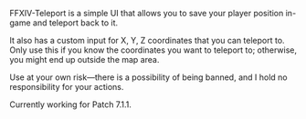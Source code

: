 FFXIV-Teleport is a simple UI that allows you to save your player position in-game and teleport back to it.

It also has a custom input for X, Y, Z coordinates that you can teleport to. Only use this if you know the coordinates you want to teleport to; otherwise, you might end up outside the map area.

Use at your own risk—there is a possibility of being banned, and I hold no responsibility for your actions.

Currently working for Patch 7.1.1.
